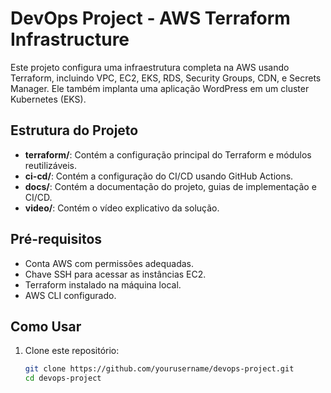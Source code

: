 # DevOps Project - AWS Terraform Infrastructure

Este projeto configura uma infraestrutura completa na AWS usando Terraform, incluindo VPC, EC2, EKS, RDS, Security Groups, CDN, e Secrets Manager. Ele também implanta uma aplicação WordPress em um cluster Kubernetes (EKS).

## Estrutura do Projeto

- **terraform/**: Contém a configuração principal do Terraform e módulos reutilizáveis.
- **ci-cd/**: Contém a configuração do CI/CD usando GitHub Actions.
- **docs/**: Contém a documentação do projeto, guias de implementação e CI/CD.
- **video/**: Contém o vídeo explicativo da solução.

## Pré-requisitos

- Conta AWS com permissões adequadas.
- Chave SSH para acessar as instâncias EC2.
- Terraform instalado na máquina local.
- AWS CLI configurado.

## Como Usar

1. Clone este repositório:
   ```bash
   git clone https://github.com/yourusername/devops-project.git
   cd devops-project
